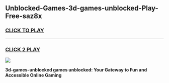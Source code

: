 
## Unblocked-Games-3d-games-unblocked-Play-Free-saz8x
<h3>
<a href="https://premium76.site?title=3d-games-unblocked&ref=20M">CLICK TO PLAY</a></h3>
<hr>

<h3>
<a href="https://premium76.site?title=3d-games-unblocked&ref=20M">CLICK 2 PLAY</a>
  
</h3>

<a href="https://premium76.site?title=3d-games-unblocked&ref=19M"><img src="https://clearcache.store/games.png"></a>


**3d-games-unblocked games unblocked: Your Gateway to Fun and Accessible Online Gaming**
